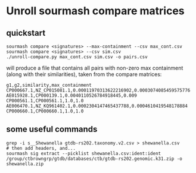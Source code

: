 # Unroll sourmash compare matrices

## quickstart

```
sourmash compare <signatures> --max-containment --csv max_cont.csv
sourmash compare <signatures> --csv sim.csv
./unroll-compare.py max_cont.csv sim.csv -o pairs.csv
```
will produce a file that contains all pairs with non-zero max containment
(along with their similarities), taken from the compare matrices:
```
g1,g2,similarity,max_containment
CP000667.1,NZ_CP015081.1,0.00011970313622216902,0.0003074085459575776
AE015928.1,CP000139.1,0.0040110526784918445,0.009
CP000561.1,CP000561.1,1.0,1.0
AE006470.1,NZ_KQ961402.1,0.0002304147465437788,0.0004610419548178884
CP000660.1,CP000660.1,1.0,1.0
```

## some useful commands

```
grep -i s__Shewanella gtdb-rs202.taxonomy.v2.csv > shewanella.csv
# then add headers, and...
sourmash sig extract --picklist shewanella.csv:ident:ident /group/ctbrowngrp/gtdb/databases/ctb/gtdb-rs202.genomic.k31.zip -o shewanella.zip
```
